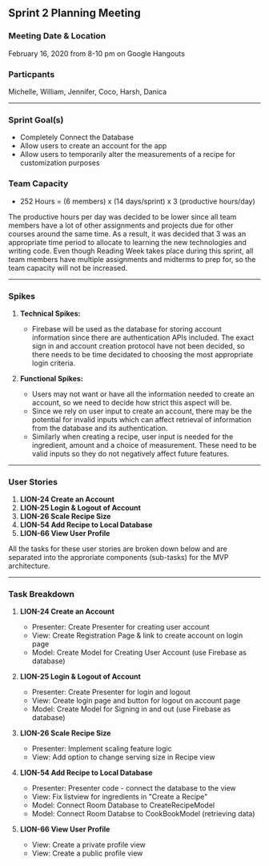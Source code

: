 ## Sprint 2 Planning Meeting

### Meeting Date & Location
February 16, 2020 from 8-10 pm on Google Hangouts

### Particpants
Michelle, William, Jennifer, Coco, Harsh, Danica

--- 

### Sprint Goal(s)
- Completely Connect the Database
- Allow users to create an account for the app
- Allow users to temporarily alter the measurements of a recipe for customization purposes

### Team Capacity
- 252 Hours = (6 members) x (14 days/sprint) x 3 (productive hours/day)

The productive hours per day was decided to be lower since all team members have a lot of other assignments and projects due for other courses around the same time.
As a result, it was decided that 3 was an appropriate time period to allocate to learning the new technologies and writing code.
Even though Reading Week takes place during this sprint, all team members have multiple assignments and midterms to prep for, so the team capacity will not be increased.

---

### Spikes
1. **Technical Spikes:**
    - Firebase will be used as the database for storing account information since there are authentication APIs included. The exact sign in and account creation protocol have not been decided, so there needs to be time decidated to choosing the most appropriate login criteria.

2. **Functional Spikes:**
    - Users may not want or have all the information needed to create an account, so we need to decide how strict this aspect will be.
    - Since we rely on user input to create an account, there may be the potential for invalid inputs which can affect retrieval of information from the database and its authentication.
    - Similarly when creating a recipe, user input is needed for the ingredient, amount and a choice of measurement. These need to be valid inputs so they do not negatively affect future features.
   
---

### User Stories

1. **LION-24 Create an Account**
2. **LION-25 Login & Logout of Account**
3. **LION-26 Scale Recipe Size**
4. **LION-54 Add Recipe to Local Database**
5. **LION-66 View User Profile**

All the tasks for these user stories are broken down below and are separated into the approriate components (sub-tasks) for the MVP architecture.

---

### Task Breakdown

1. **LION-24 Create an Account**
    - Presenter: Create Presenter for creating user account
    - View: Create Registration Page & link to create account on login page
    - Model: Create Model for Creating User Account (use Firebase as database)
    
2. **LION-25 Login & Logout of Account**
    - Presenter: Create Presenter for login and logout
    - View: Create login page and button for logout on account page
    - Model: Create Model for Signing in and out (use Firebase as database)
    
3. **LION-26 Scale Recipe Size**
    - Presenter: Implement scaling feature logic
    - View: Add option to change serving size in Recipe view

4. **LION-54 Add Recipe to Local Database**
    - Presenter: Presenter code - connect the database to the view
    - View: Fix listview for ingredients in "Create a Recipe" 
    - Model: Connect Room Database to CreateRecipeModel
    - Model: Connect Room Databse to CookBookModel (retrieving data)

5. **LION-66 View User Profile**
    - View: Create a private profile view
    - View: Create a public profile view
